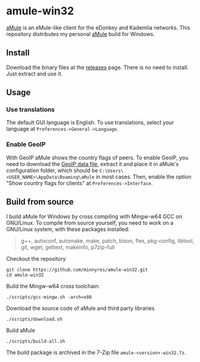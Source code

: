 # amule-win32

[aMule](https://github.com/amule-project/amule) is an eMule-like client for the eDonkey and Kademlia networks. This repository distributes my personal [aMule](https://github.com/amule-project/amule) build for Windows.

## Install

Download the binary files at the [releases](https://github.com/minnyres/amule-win32/releases/) page. There is no need to install. Just extract and use it. 

## Usage

### Use translations

The default GUI language is English. To use translations, select your language at `Preferences->General->Language`.

### Enable GeoIP

With GeoIP aMule shows the country flags of peers. To enable GeoIP, you need to download the [GeoIP data file](https://mailfud.org/geoip-legacy/GeoIP.dat.gz), extract it and place it in aMule's configuration folder, which should be `C:\Users\<USER_NAME>\AppData\Roaming\aMule` in most cases. Then, enable the option "Show country flags for clients" at `Preferences->Interface`.

## Build from source

I build aMule for Windows by cross compiling with Mingw-w64 GCC on GNU/Linux. To compile from source yourself, you need to work on a GNU/Linux system, with these packages installed:
> g++, autoconf, automake, make, patch, bison, flex, pkg-config, libtool, git, wget, gettext, makeinfo, p7zip-full 

Checkout the repository

    git clone https://github.com/minnyres/amule-win32.git
    cd amule-win32

Build the Mingw-w64 cross toolchain:

    ./scripts/gcc-mingw.sh -arch=x86
    
Download the source code of aMule and third party libraries

    ./scripts/download.sh

Build aMule 

    ./scripts/build-all.sh

The build package is archived in the 7-Zip file `amule-<version>-win32.7z`.
